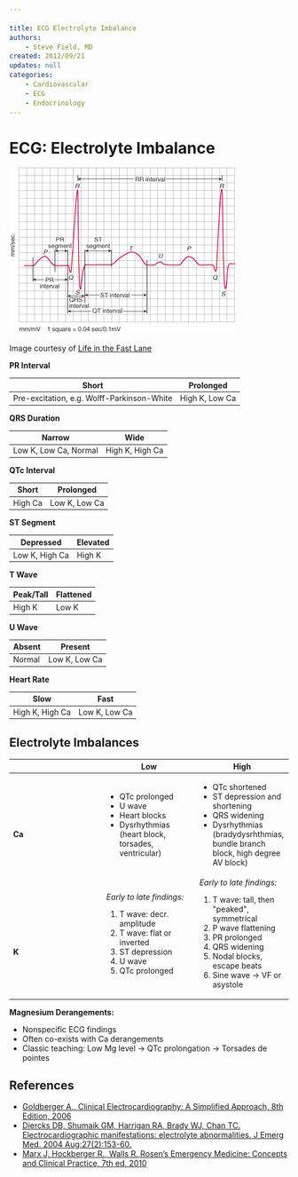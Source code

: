 ```yaml
---

title: ECG Electrolyte Imbalance
authors:
    - Steve Field, MD
created: 2012/09/21
updates: null
categories:
    - Cardiovascular
    - ECG
    - Endocrinology
---
```


# ECG: Electrolyte Imbalance

![](image-1.png)

Image courtesy of [Life in the Fast Lane](image-2.gif)

**PR Interval**

| Short                                      | Prolonged      |
| ------------------------------------------ | -------------- |
| Pre-excitation, e.g. Wolff-Parkinson-White | High K, Low Ca |

**QRS Duration**

| Narrow                | Wide            |
| --------------------- | --------------- |
| Low K, Low Ca, Normal | High K, High Ca |

**QTc Interval**

| Short   | Prolonged     |
| ------- | ------------- |
| High Ca | Low K, Low Ca |

**ST Segment**

| Depressed      | Elevated |
| -------------- | -------- |
| Low K, High Ca | High K   |

**T Wave**   

| Peak/Tall | Flattened |
| --------- | --------- |
| High K    | Low K     |

**U Wave**   

| Absent | Present       |
| ------ | ------------- |
| Normal | Low K, Low Ca |

**Heart Rate**   

| Slow            | Fast          |
| --------------- | ------------- |
| High K, High Ca | Low K, Low Ca |

## Electrolyte Imbalances

<table>
<colgroup>
<col width="33%" />
<col width="33%" />
<col width="33%" />
</colgroup>
<thead>
<tr class="header">
<th> </th>
<th><strong>Low</strong></th>
<th><strong>High</strong></th>
</tr>
</thead>
<tbody>
<tr class="odd">
<td><br />
<br />
<strong>Ca</strong></td>
<td><ul>
<li>QTc prolonged</li>
<li>U wave</li>
<li>Heart blocks</li>
<li>Dysrhythmias (heart block, torsades, ventricular)</li>
</ul></td>
<td><ul>
<li>QTc shortened</li>
<li>ST depression and shortening</li>
<li>QRS widening</li>
<li>Dysrhythmias (bradydysrhthmias, bundle branch block, high degree AV block)</li>
</ul></td>
</tr>
<tr class="even">
<td><br />
<br />
<br />
<strong>K</strong></td>
<td><em>Early to late findings:</em>
<ol>
<li>T wave: decr. amplitude</li>
<li>T wave: flat or inverted</li>
<li>ST depression</li>
<li>U wave</li>
<li>QTc prolonged</li>
</ol></td>
<td><em>Early to late findings:</em>
<ol>
<li>T wave: tall, then &quot;peaked&quot;, symmetrical</li>
<li>P wave flattening</li>
<li>PR prolonged</li>
<li>QRS widening</li>
<li>Nodal blocks, escape beats</li>
<li>Sine wave → VF or asystole</li>
</ol></td>
</tr>
</tbody>
</table>

**Magnesium Derangements:**

-   Nonspecific ECG findings
-   Often co-exists with Ca derangements
-   Classic teaching: Low Mg level → QTc prolongation → Torsades de pointes

## References

-   [Goldberger A., Clinical Electrocardiography: A Simplified Approach, 8th Edition, 2006](None)
-   [Diercks DB, Shumaik GM, Harrigan RA, Brady WJ, Chan TC. Electrocardiographic manifestations: electrolyte abnormalities. J Emerg Med. 2004 Aug;27(2):153-60.](https://www.ncbi.nlm.nih.gov/pubmed/?term=15261358)
-   [Marx J, Hockberger R., Walls R.,Rosen’s Emergency Medicine: Concepts and Clinical Practice, 7th ed, 2010](None)
